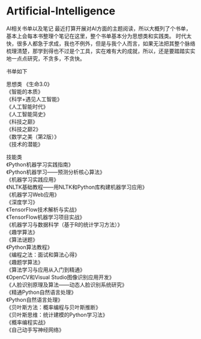 # Artificial-Intelligence
AI相关书单以及笔记
最近打算开展对AI方面的主题阅读，所以大概列了个书单，基本上会每本书整理个笔记在这里，整个书单基本分为思想类和实践类。
时代太快，很多人都急于求成，我也不例外，但是与我个人而言，如果无法把其整个脉络梳理清楚，那学到得也不过是个工具，实在难有大的成就，所以，还是要踏踏实实地一点点研究，不贪多，不贪快。

书单如下

思想类
《生命3.0》  
《智能的本质》  
《科学+遇见人工智能》  
《人工智能时代》  
《人工智能简史》  
《科技之巅》  
《科技之巅2》  
《数学之美（第2版）》  
《技术的潜能》   

技能类  
《Python机器学习实践指南》  
《Python机器学习——预测分析核心算法》  
《机器学习实践应用》  
《NLTK基础教程——用NLTK和Python库构建机器学习应用》  
《机器学习Web应用》  
《深度学习》  
《TensorFlow技术解析与实战》  
《TensorFlow机器学习项目实战》  
《机器学习与数据科学（基于R的统计学习方法）》  
《趣学算法》  
《算法谜题》  
《Python算法教程》   
《编程之法：面试和算法心得》  
《趣题学算法》  
《算法学习与应用从入门到精通》  
《OpenCV和Visual Studio图像识别应用开发》  
《人脸识别原理及算法——动态人脸识别系统研究》  
《精通Python自然语言处理》  
《Python自然语言处理》  
《贝叶斯方法：概率编程与贝叶斯推断》  
《贝叶斯思维：统计建模的Python学习法》  
《概率编程实战》  
《自己动手写神经网络》  
